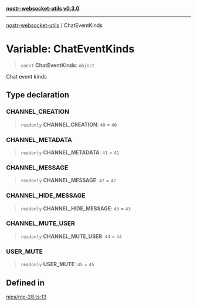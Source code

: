[**nostr-websocket-utils v0.3.0**](../README.md)

***

[nostr-websocket-utils](../globals.md) / ChatEventKinds

# Variable: ChatEventKinds

> `const` **ChatEventKinds**: `object`

Chat event kinds

## Type declaration

### CHANNEL\_CREATION

> `readonly` **CHANNEL\_CREATION**: `40` = `40`

### CHANNEL\_METADATA

> `readonly` **CHANNEL\_METADATA**: `41` = `41`

### CHANNEL\_MESSAGE

> `readonly` **CHANNEL\_MESSAGE**: `42` = `42`

### CHANNEL\_HIDE\_MESSAGE

> `readonly` **CHANNEL\_HIDE\_MESSAGE**: `43` = `43`

### CHANNEL\_MUTE\_USER

> `readonly` **CHANNEL\_MUTE\_USER**: `44` = `44`

### USER\_MUTE

> `readonly` **USER\_MUTE**: `45` = `45`

## Defined in

[nips/nip-28.ts:13](https://github.com/HumanjavaEnterprises/nostr-websocket-utils/blob/main/src/nips/nip-28.ts#L13)
